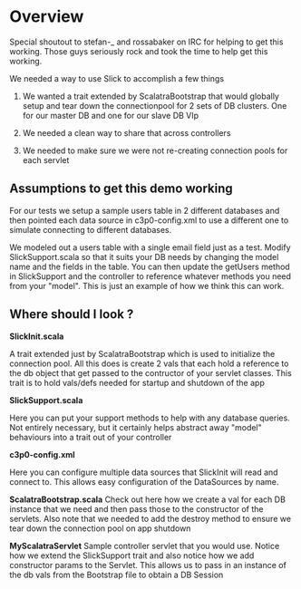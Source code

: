 Overview
===========

Special shoutout to stefan-_ and rossabaker on IRC for helping to get this working.  Those guys seriously rock and took the time to help get this working.

We needed a way to use Slick to accomplish a few things

1. We wanted a trait extended by ScalatraBootstrap that would globally setup and tear down the connectionpool for 2 sets of DB clusters.  One for our master DB and one for our slave DB VIp

2. We needed a clean way to share that across controllers

3. We needed to make sure we were not re-creating connection pools for each servlet 

Assumptions to get this demo working
----------------------------------
For our tests we setup a sample users table in 2 different databases and then  pointed each data source in c3p0-config.xml to use a different one to simulate connecting to different databases.

We modeled out a users table with a single email field just as a test.  Modify SlickSupport.scala so that it suits your DB needs by changing the model name and the fields in the table.  You can then update the getUsers method in SlickSupport and the controller to reference whatever methods you need from your "model".  This is just an example of how we think this can work.

Where should I look ?
-----------------
 

**SlickInit.scala**

A trait extended just by ScalatraBootstrap which is used to initialize the connection pool.  All this does is create 2 vals that each hold a reference to the db object that get passed to the contructor of your servlet classes.  This trait is to hold vals/defs needed for startup and shutdown of the app 

**SlickSupport.scala**

Here you can put your support methods to help with any database queries.  Not entirely necessary, but it certainly helps abstract away "model" behaviours into a trait out of your controller 

**c3p0-config.xml**

Here you can configure multiple data sources that SlickInit will read and connect to.  This allows easy configuration of the DataSources by name.

**ScalatraBootstrap.scala**
Check out here how we create a val for each DB instance that we need and then pass those to the constructor of the servlets.  Also note that we needed to add the destroy method to ensure we tear down the connection pool on app shutdown 

**MyScalatraServlet**
Sample controller servlet that you would use.  Notice how we extend the SlickSupport trait and also notice how we add constructor params to the Servlet.  This allows us to pass in an instance of the db vals from the Bootstrap file to obtain a DB Session

